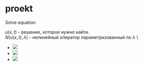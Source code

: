# proekt
Solve equation

$u(x,t)$ - решение, которое нужно найти. \
$N(u(x,t), λ)$ - нелинейный оператор параметризованный по $λ$ \
- <img src="https://latex.codecogs.com/gif.latex?O_t=\text { Onset event at time bin } t " /> 
- <img src="https://latex.codecogs.com/gif.latex?s=\text { sensor reading }  " /> 
- <img src="https://latex.codecogs.com/gif.latex?P(s | O_t )=\text { Probability of a sensor reading value when sleep onset is observed at a time bin } t " />
